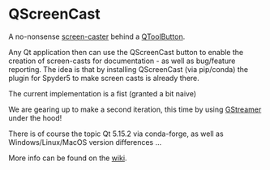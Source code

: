 # QScreenCast
A no-nonsense [screen-caster](https://en.wikipedia.org/wiki/Screencast) behind a [QToolButton](https://doc.qt.io/qt-5/qtoolbutton.html). 

Any Qt application then can use the QScreenCast button to enable the creation of screen-casts for documentation - as well as bug/feature reporting.
The idea is that by installing QScreenCast (via pip/conda) the plugin for Spyder5 to make screen casts is already there. 

The current implementation is a fist (granted a bit naive)

We are gearing up to make a second iteration, this time by using [GStreamer](https://gstreamer.freedesktop.org/) under the hood!

There is of course the topic Qt 5.15.2 via conda-forge, as well as Windows/Linux/MacOS version differences ...

More info can be found on the [wiki](https://github.com/nerohmot/QScreenCast/wiki).
